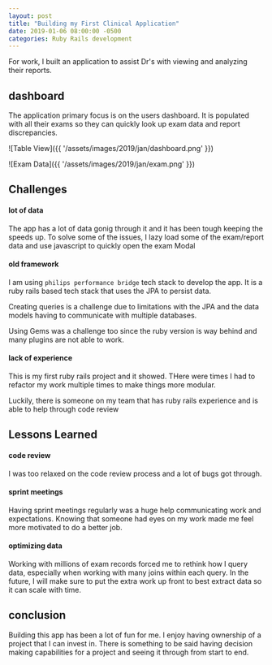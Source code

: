 ```yaml
---
layout: post
title: "Building my First Clinical Application"
date: 2019-01-06 08:00:00 -0500
categories: Ruby Rails development
---
```


For work, I built an application to assist Dr's with viewing and analyzing their reports.

## dashboard

The application primary focus is on the users dashboard. 
It is populated with all their exams so they can quickly look up exam data and report discrepancies.

![Table View]({{ '/assets/images/2019/jan/dashboard.png' }})


![Exam Data]({{ '/assets/images/2019/jan/exam.png' }})

## Challenges

#### lot of data 
The app has a lot of data gonig through it and it has been tough keeping the speeds up. To solve some of the issues, I lazy load some of the exam/report data and use javascript to quickly open the exam Modal

#### old framework
I am using `philips performance bridge` tech stack to develop the app. It is a ruby rails based tech stack that uses the JPA to persist data.

Creating queries is a challenge due to limitations with the JPA and the data models having to communicate with multiple databases.

Using Gems was a challenge too since the ruby version is way behind and many plugins are not able to work.

#### lack of experience
This is my first ruby rails project and it showed. THere were times I had to refactor my work multiple times to make things more modular. 

Luckily, there is someone on my team that has ruby rails experience and is able to help through code review

## Lessons Learned

#### code review
I was too relaxed on the code review process and a lot of bugs got through.

#### sprint meetings
Having sprint meetings regularly was a huge help communicating work and expectations. Knowing that someone had eyes on my work made me feel more motivated to do a better job.

#### optimizing data
Working with millions of exam records forced me to rethink how I query data, especially when working with many joins within each query. In the future, I will make sure to put the extra work up front to best extract data so it can scale with time.

## conclusion
Building this app has been a lot of fun for me. I enjoy having ownership of a project that I can invest in. There is something to be said having decision making capabilities for a project and seeing it through from start to end.